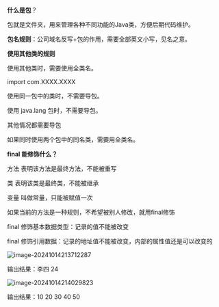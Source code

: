 **什么是包**？

包就是文件夹，用来管理各种不同功能的Java类，方便后期代码维护。

**包名规则**：公司域名反写+包的作用，需要全部英文小写，见名之意。

**使用其他类的规则**

使用其他类时，需要使用全类名。

import	com.XXXX.XXXX

使用同一包中的类时，不需要导包。

使用 java.lang 包时，不需要导包。

其他情况都需要导包

如果同时使用两个包中的同名类，需要用全类名。



**final 能修饰什么？**

方法	表明该方法是最终方法，不能被重写 

类	表明该类是最终类，不能被继承

变量	叫做常量，只能被赋值一次

如果当前的方法是一种规则，不希望被别人修改，就用final修饰

final	修饰基本数据类型：记录的值不能被改变

final	修饰引用数据：记录的地址值不能被改变，内部的属性值还是可以改变的

![image-20241014213712287](C:\Users\admin\AppData\Roaming\Typora\typora-user-images\image-20241014213712287.png)

输出结果：李四 24

![image-20241014214029823](C:\Users\admin\AppData\Roaming\Typora\typora-user-images\image-20241014214029823.png)

输出结果：10 20 30 40 50 

